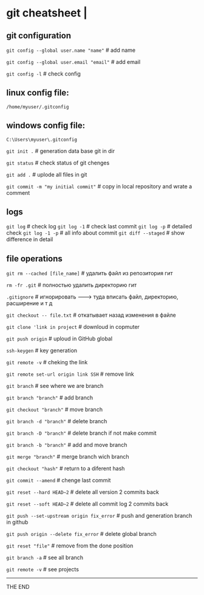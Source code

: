 # git cheatsheet                                                             |

## git configuration
`git config --global user.name "name"`  # add name

`git config --global user.email "email"`  # add email

`git config -l`  # check config

## linux config file:
    /home/myuser/.gitconfig
## windows config file:
    C:\Users\myuser\.gitconfig

`git init .`  # generation data base git in dir

`git status`  # check status of git chenges

`git add .`  # uplode all files in git

`git commit -m "my initial commit"`  # copy in local repository and wrate a
comment

## logs
`git log`            # check log
`git log -1`         # check last commit
`git log -p`         # detailed check
`git log -1 -p`      # all info about commit
`git diff --staged`  # show difference in detail

## file operations
`git rm --cached [file_name]` # удалить файл из репозитория гит

`rm -fr .git`  # полностью удалить директорию гит

`.gitignore`  # игнорировать ---> туда вписать файл,
директорию, расширение и т д

`git checkout -- file.txt`    # откатывает назад изменения в файле

`git clone 'link in project`  # downloud in copmuter

`git push origin`  # uploud in GitHub global

`ssh-keygen`  # key generation

`git remote -v`  # cheking the link

`git remote set-url origin link SSH`  # remove link

`git branch`  # see where we are branch

`git branch "branch"`  # add branch

`git checkout "branch"`  # move branch

`git branch -d "branch"`  # delete branch

`git branch -D "branch"`  # delete branch if not make commit

`git branch -b "branch"`  # add and move branch

`git merge "branch"`  # merge branch wich branch

`git checkout "hash"`  # return to a diferent hash

`git commit --amend`  # chenge last commit

`git reset --hard HEAD~2`  # delete all version 2 commits back

`git reset --soft HEAD~2`  # delete all commit log 2 commits back

`git push --set-upstream origin fix_error`  # push and generation branch in
github

`git push origin --delete fix_error`  # delete global branch

`git reset "file"`  # remove from the done position

`git branch -a`  # see all branch

`git remote -v`  # see projects

---

THE END
